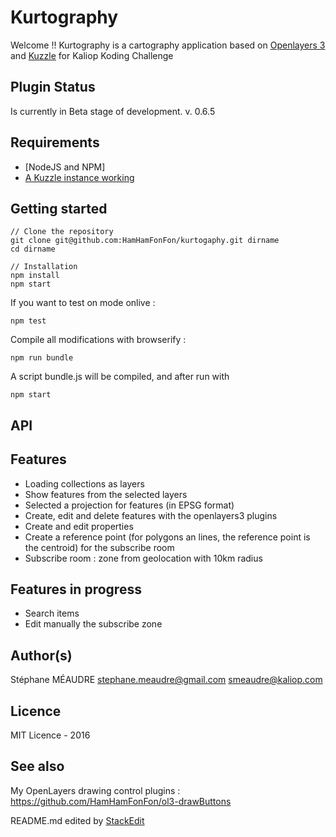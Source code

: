 Kurtography
===================

Welcome !! Kurtography is a cartography application based on [Openlayers 3](http://openlayers.org/) and [Kuzzle](http://kuzzle.io) for Kaliop Koding Challenge

Plugin Status
-------------
Is currently in Beta stage of development.
v. 0.6.5

Requirements
-------------
 - [NodeJS and NPM]
 - [A Kuzzle instance working](http://kuzzle.io/guide/)


Getting started
-------------
```
// Clone the repository
git clone git@github.com:HamHamFonFon/kurtogaphy.git dirname
cd dirname

// Installation
npm install
npm start
```

If you want to test on mode onlive :
```
npm test
```

Compile all modifications with browserify :
```
npm run bundle
```
A script bundle.js will be compiled, and after run with
```
npm start
```

API
-------------


Features
-------------
  - Loading collections as layers
  - Show features from the selected layers
  - Selected a projection for features (in EPSG format)
  - Create, edit and delete features with the openlayers3 plugins
  - Create and edit properties
  - Create a reference point (for polygons an lines, the reference point is the centroid) for the subscribe room
  - Subscribe room : zone from geolocation with 10km radius

Features in progress
-------------
  - Search items
  - Edit manually the subscribe zone

Author(s)
-------------
Stéphane MÉAUDRE
 <stephane.meaudre@gmail.com> <smeaudre@kaliop.com>

Licence
-------------
MIT Licence - 2016

See also
-------------
My OpenLayers drawing control plugins : https://github.com/HamHamFonFon/ol3-drawButtons

README.md edited by [StackEdit](https://stackedit.io)